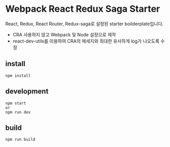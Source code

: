 # Webpack React Redux Saga Starter

React, Redux, React Router, Redux-saga로 설정된 starter boilderplate입니다.

* CRA 사용하지 않고 Webpack 및 Node 설정으로 제작
* react-dev-utils를 이용하여 CRA의 메세지와 최대한 유사하게 log가 나오도록 수정

## install
```
npm install
```

## development
```
npm start
or
npm run dev
```

## build
```
npm run build
```
